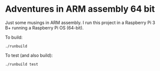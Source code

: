 # Adventures in ARM assembly 64 bit

Just some musings in ARM assembly. I run this project in a Raspberry Pi 3 B+ running a Raspberry Pi OS (64-bit).

To build:

```shell
./runbuild
```

To test (and also build):

```shell
./runbuild test
```
